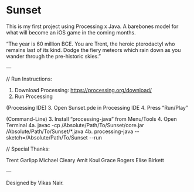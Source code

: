 # Sunset

This is my first project using Processing x Java. A barebones model for what will become an iOS game in the coming months.

“The year is 60 million BCE. You are Trent, the heroic pterodactyl who remains last of its kind. Dodge the fiery meteors which rain down as you wander through the pre-historic skies.”

—

// Run Instructions:

1. Download Processing: https://processing.org/download/
2. Run Processing

(Processing IDE)
3. Open Sunset.pde in Processing IDE
4. Press “Run/Play”

(Command-Line)
3. Install “processing-java” from Menu/Tools
4. Open Terminal
	4a. javac -cp /Absolute/Path/To/Sunset/core.jar /Absolute/Path/To/Sunset/*.java
	4b. processing-java --sketch=/Absolute/Path/To/Sunset --run

// Special Thanks:

Trent Garlipp
Michael Cleary
Amit Koul
Grace Rogers
Elise Birkett

—

Designed by Vikas Nair.
